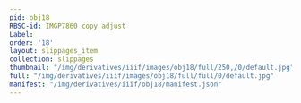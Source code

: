 ```yaml
---
pid: obj18
RBSC-id: IMGP7860 copy adjust
Label:
order: '18'
layout: slippages_item
collection: slippages
thumbnail: "/img/derivatives/iiif/images/obj18/full/250,/0/default.jpg"
full: "/img/derivatives/iiif/images/obj18/full/full/0/default.jpg"
manifest: "/img/derivatives/iiif/obj18/manifest.json"
---
```

